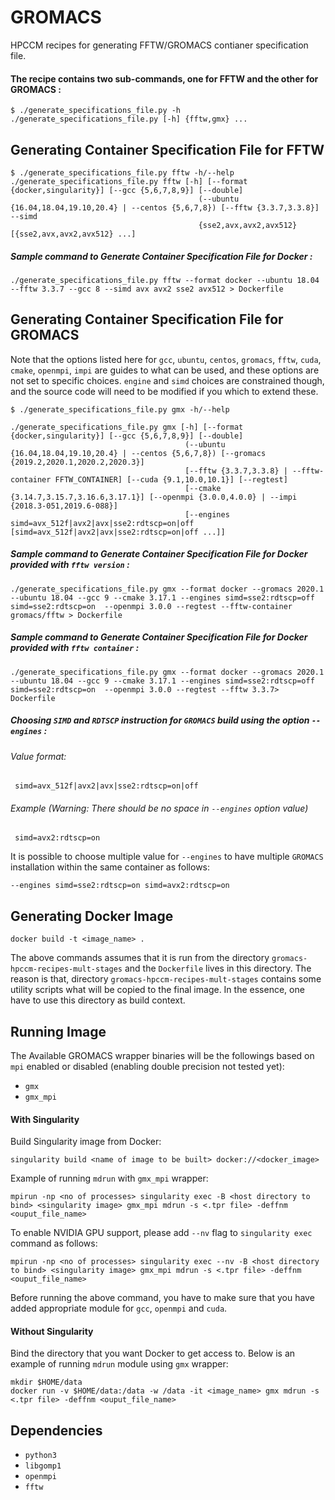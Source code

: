 # GROMACS
HPCCM recipes for generating FFTW/GROMACS contianer specification file.

#### The recipe contains two sub-commands, one for FFTW and the other for GROMACS :

    $ ./generate_specifications_file.py -h
    ./generate_specifications_file.py [-h] {fftw,gmx} ...

## Generating Container Specification File for FFTW

    $ ./generate_specifications_file.py fftw -h/--help
    ./generate_specifications_file.py fftw [-h] [--format {docker,singularity}] [--gcc {5,6,7,8,9}] [--double]
                                              (--ubuntu {16.04,18.04,19.10,20.4} | --centos {5,6,7,8}) [--fftw {3.3.7,3.3.8}] --simd
                                              {sse2,avx,avx2,avx512} [{sse2,avx,avx2,avx512} ...]

##### Sample command to Generate Container Specification File for Docker :

    ./generate_specifications_file.py fftw --format docker --ubuntu 18.04  --fftw 3.3.7 --gcc 8 --simd avx avx2 sse2 avx512 > Dockerfile

## Generating Container Specification File for GROMACS

Note that the options listed here for `gcc`, `ubuntu`, `centos`, `gromacs`, `fftw`, `cuda`, `cmake`, `openmpi`, `impi` are guides to what can be used, and these options are not set to specific choices. `engine` and `simd` choices are constrained though, and the source code will need to be modified if you which to extend these.

    $ ./generate_specifications_file.py gmx -h/--help

    ./generate_specifications_file.py gmx [-h] [--format {docker,singularity}] [--gcc {5,6,7,8,9}] [--double]
                                           (--ubuntu {16.04,18.04,19.10,20.4} | --centos {5,6,7,8}) [--gromacs {2019.2,2020.1,2020.2,2020.3}]
                                           [--fftw {3.3.7,3.3.8} | --fftw-container FFTW_CONTAINER] [--cuda {9.1,10.0,10.1}] [--regtest]
                                           [--cmake {3.14.7,3.15.7,3.16.6,3.17.1}] [--openmpi {3.0.0,4.0.0} | --impi {2018.3-051,2019.6-088}]
                                           [--engines simd=avx_512f|avx2|avx|sse2:rdtscp=on|off [simd=avx_512f|avx2|avx|sse2:rdtscp=on|off ...]]

##### Sample command to Generate Container Specification File for Docker provided with `fftw version` :
    ./generate_specifications_file.py gmx --format docker --gromacs 2020.1 --ubuntu 18.04 --gcc 9 --cmake 3.17.1 --engines simd=sse2:rdtscp=off simd=sse2:rdtscp=on  --openmpi 3.0.0 --regtest --fftw-container gromacs/fftw > Dockerfile

##### Sample command to Generate Container Specification File for Docker provided with `fftw container` :
    ./generate_specifications_file.py gmx --format docker --gromacs 2020.1 --ubuntu 18.04 --gcc 9 --cmake 3.17.1 --engines simd=sse2:rdtscp=off simd=sse2:rdtscp=on  --openmpi 3.0.0 --regtest --fftw 3.3.7> Dockerfile

##### Choosing `SIMD` and `RDTSCP` instruction for `GROMACS` build using the option `--engines` :
###### Value format:
     simd=avx_512f|avx2|avx|sse2:rdtscp=on|off
###### Example (Warning: There should be no space in `--engines` option value)
     simd=avx2:rdtscp=on

It is possible to choose multiple value for `--engines` to have multiple `GROMACS` installation within the same container as follows:

    --engines simd=sse2:rdtscp=on simd=avx2:rdtscp=on

## Generating Docker Image
    docker build -t <image_name> .

The above commands assumes that it is run from the directory `gromacs-hpccm-recipes-mult-stages` and the `Dockerfile` lives in this directory.
The reason is that, directory `gromacs-hpccm-recipes-mult-stages` contains some utility scripts what will be
copied to the final image. In the essence, one have to use this directory as build context.

## Running Image
The Available GROMACS wrapper binaries will be the followings based on `mpi` enabled or disabled (enabling double precision not tested yet):

* `gmx`
* `gmx_mpi`

#### With Singularity
Build Singularity image from Docker:

    singularity build <name of image to be built> docker://<docker_image>

Example of running `mdrun` with `gmx_mpi` wrapper:

    mpirun -np <no of processes> singularity exec -B <host directory to bind> <singularity image> gmx_mpi mdrun -s <.tpr file> -deffnm <ouput_file_name>

To enable NVIDIA GPU support, please add `--nv` flag to `singularity exec` command as follows:

    mpirun -np <no of processes> singularity exec --nv -B <host directory to bind> <singularity image> gmx_mpi mdrun -s <.tpr file> -deffnm <ouput_file_name>

Before running the above command, you have to make sure that you have added appropriate module for `gcc`, `openmpi` and `cuda`.

#### Without Singularity

Bind the directory that you want Docker to get access to. Below is an example of running `mdrun` module using `gmx` wrapper:

    mkdir $HOME/data
    docker run -v $HOME/data:/data -w /data -it <image_name> gmx mdrun -s <.tpr file> -deffnm <ouput_file_name>


## Dependencies

* `python3`
* `libgomp1`
* `openmpi`
* `fftw`


